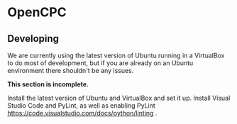 # OpenCPC

## Developing
We are currently using the latest version of Ubuntu running in a VirtualBox to do most of development, but if you are already on an Ubuntu environment there shouldn't be any issues.

**This section is incomplete.**

Install the latest version of Ubuntu and VirtualBox and set it up. Install Visual Studio Code and PyLint, as well as enabling PyLint https://code.visualstudio.com/docs/python/linting .

